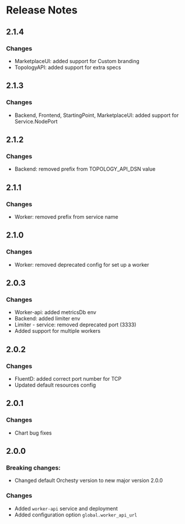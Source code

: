 # Release Notes

## 2.1.4

### Changes

- MarketplaceUI: added support for Custom branding
- TopologyAPI: added support for extra specs

## 2.1.3

### Changes

- Backend, Frontend, StartingPoint, MarketplaceUI: added support for Service.NodePort

## 2.1.2

### Changes

- Backend: removed prefix from TOPOLOGY_API_DSN value

## 2.1.1

### Changes

- Worker: removed prefix from service name

## 2.1.0

### Changes

- Worker: removed deprecated config for set up a worker

## 2.0.3

### Changes

- Worker-api: added metricsDb env
- Backend: added limiter env
- Limiter - service: removed deprecated port (3333)
- Added support for multiple workers

## 2.0.2

### Changes

- FluentD: added correct port number for TCP
- Updated default resources config

## 2.0.1

### Changes

- Chart bug fixes

## 2.0.0

### Breaking changes:

- Changed default Orchesty version to new major version 2.0.0

### Changes

- Added `worker-api` service and deployment
- Added configuration option `global.worker_api_url` 

